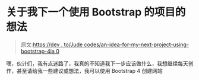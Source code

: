 # 关于我下一个使用 Bootstrap 的项目的想法

> 原文:[https://dev . to/Jude codes/an-idea-for-my-next-project-using-bootstrap-4ia 0](https://dev.to/judecodes/an-idea-for-my-next-project-using-bootstrap-4ia0)

嘿，伙计们，我有点迷路了，我真的不知道我下一步应该做什么，我想继续每天创作，甚至请给我一些建议或想法，我可以使用 Bootstrap 4 创建网站